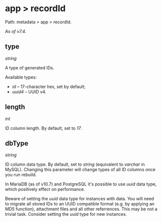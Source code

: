 # app > recordId

Path: metadata > app > recordId.

*As of v7.4.*

## type

*string*

A type of generated IDs.

Available types:

* *id* – 17-character hex, set by default;
* *uuid4* – UUID v4.

## length

*int*

ID column length. By default, set to *17*.

## dbType

*string*

ID column data type. By default, set to *string* (equivalent to *varchar* in MySQL). Changing this parameter will change types of all ID columns once you run rebuild.

In MariaDB (as of v10.7) and PostgreSQL it's possible to use *uuid* data type, which positively effect on performance.

Beware of setting the *uuid* data type for instances with data. You will need to migrate all stored IDs to an UUID compatible format (e.g. by applying an MD5 function), attachment files and all other referrences. This may be not a trivial task. Consider setting the *uuid* type for new instances.
